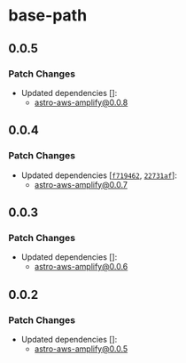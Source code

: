 # base-path

## 0.0.5

### Patch Changes

- Updated dependencies []:
  - astro-aws-amplify@0.0.8

## 0.0.4

### Patch Changes

- Updated dependencies [[`f719462`](https://github.com/alexnguyennz/astro-aws-amplify/commit/f71946256dd1b62896bd49458eb9860f2da9ac94), [`22731af`](https://github.com/alexnguyennz/astro-aws-amplify/commit/22731af0794e054be7e55680f1bfe8d1c7dde7e0)]:
  - astro-aws-amplify@0.0.7

## 0.0.3

### Patch Changes

- Updated dependencies []:
  - astro-aws-amplify@0.0.6

## 0.0.2

### Patch Changes

- Updated dependencies []:
  - astro-aws-amplify@0.0.5
